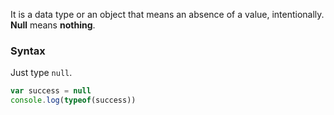 It is a data type or an object that means an absence of a value, intentionally. **Null** means **nothing**.

### Syntax
Just type `null`.
```js
var success = null
console.log(typeof(success))
```


